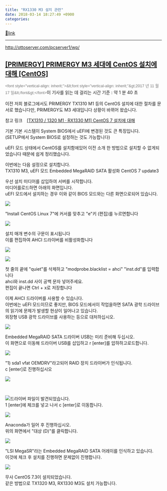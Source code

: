 ```yaml
---
title: "RX1330 M3 설치 관련"
date: 2018-03-14 18:27:49 +0900
categories: 
---
```

[🔗link](http://www.mins01.com/mh/tech/read/1146)
***


http://ottoserver.com/pcserver1/wp/  


[[PRIMERGY] PRIMERGY M3 세대에 CentOS 설치에 대해 [CentOS]](http://ottoserver.com/pcserver1/wp/archives/2794 "[PRIMERGY] PRIMERGY M3 세대에 CentOS 설치에 대해 [CentOS]의 퍼머 링크")
----------------------------------------------------------------------------------------------------------------------------------------------------------------

<small style="font-family: Arial, Helvetica, sans-serif; font-size: 0.9em; line-height: 1.5em; color: rgb(119, 119, 119);">&lt;font style="vertical-align: inherit;"&gt;&amp;lt;font style="vertical-align: inherit;"&amp;gt;2017 년 11 월 17 일&amp;lt;/font&amp;gt;&lt;/font&gt;</small><font style="vertical-align: inherit;">이 기사를 읽는 데 걸리는 시간 기준 : </font>약 1 분 40 초

<font style="vertical-align: inherit;">이전 저희 블로그에서도 PRIMERGY TX1310 M1 등의 CentOS 설치에 대한 절차를 문서로 했습니다만, PRIMERGY도 M3 세대입니다 상황이 바뀌어 왔습니다.</font>

<font style="vertical-align: inherit;">참고 링크　</font>[[TX1310 / 1320 M1 · RX1330 M1] CentOS 7 설치에 대해](http://ottoserver.com/pcserver1/wp/archives/2264)

<font style="vertical-align: inherit;">기본 기본 시스템이 System BIOS에서 uEFI에 변경된 것도 큰 특징입니다. </font>  
<font style="vertical-align: inherit;">(SETUP에서 System BIOS로 설정하는 것도 가능합니다)</font>

<font style="vertical-align: inherit;">uEFI 모드 상태에서 CentOS를 설치함에있어 이전 소개 한 방법으로 설치할 수 없게되었습니다 때문에 쉽게 정리했습니다.</font>

<font style="vertical-align: inherit;">이번에는 다음 설정으로 설치합니다. </font>  
<font style="vertical-align: inherit;">TX1310 M3, uEFI 모드 Embedded MegaRAID SATA 활성화 CentOS 7 update3</font>

<font style="vertical-align: inherit;">우선 설치 미디어를 삽입하여 서버를 시작합니다. </font>  
<font style="vertical-align: inherit;">미디어를로드하면 아래의 화면입니다. </font>  
<font style="vertical-align: inherit;">uEFI 모드에서 설치하는 경우 이와 같이 BIOS 모드와는 다른 화면으로되어 있습니다.</font>

[![](http://ottoserver.com/pcserver1/wp/wp-content/uploads/2017/11/001_install_start-400x333.jpg)](http://ottoserver.com/pcserver1/wp/wp-content/uploads/2017/11/001_install_start.jpg)

<font style="vertical-align: inherit;">"Install CentOS Linux 7"에 커서를 맞추고 "e"키 (편집)를 누르면합니다</font>

[![](http://ottoserver.com/pcserver1/wp/wp-content/uploads/2017/11/002_Parameter_Default-400x333.jpg)](http://ottoserver.com/pcserver1/wp/wp-content/uploads/2017/11/002_Parameter_Default.jpg)

<font style="vertical-align: inherit;">설치 매개 변수의 구문이 표시됩니다 </font>  
<font style="vertical-align: inherit;">이를 편집하여 AHCI 드라이버를 비활성화합니다</font>

[![](http://ottoserver.com/pcserver1/wp/wp-content/uploads/2017/11/003_install_ahci-400x74.jpg)](http://ottoserver.com/pcserver1/wp/wp-content/uploads/2017/11/003_install_ahci.jpg)

[![](http://ottoserver.com/pcserver1/wp/wp-content/uploads/2017/11/004_install_modprobe-400x96.jpg)](http://ottoserver.com/pcserver1/wp/wp-content/uploads/2017/11/004_install_modprobe.jpg)

<font style="vertical-align: inherit;">첫 줄의 끝에 "quiet"를 삭제하고 "modprobe.blacklist = ahci" "inst.dd"를 입력합니다 </font>  
<font style="vertical-align: inherit;">ahci와 inst.dd 사이 공백 문자 넣어주세요. </font>  
<font style="vertical-align: inherit;">편집이 끝나면 Ctrl + x로 저장합니다</font>

<font style="vertical-align: inherit;">이제 AHCI 드라이버를 사용할 수 있습니다. </font>  
<font style="vertical-align: inherit;">이번에는 uEFI 모드이므로 좋지만, BIOS 모드에서이 작업을하면 SATA 광학 드라이브의 읽기에 문제가 발생할 현상이 일어나고 있습니다. </font>  
<font style="vertical-align: inherit;">외장형 USB 광학 드라이브를 사용하는 등으로 대처하십시오.</font>

[![](http://ottoserver.com/pcserver1/wp/wp-content/uploads/2017/11/005_no_driver-400x181.jpg)](http://ottoserver.com/pcserver1/wp/wp-content/uploads/2017/11/005_no_driver.jpg)

<font style="vertical-align: inherit;">Embedded MegaRAID SATA 드라이버 USB는 미리 준비해 두십시오. </font>  
<font style="vertical-align: inherit;">이 화면으로 이동해 드라이버 USB를 삽입하고 r [enter]를 압하하고로드합니다.</font>

[![](http://ottoserver.com/pcserver1/wp/wp-content/uploads/2017/11/006_oemdrv-400x221.jpg)](http://ottoserver.com/pcserver1/wp/wp-content/uploads/2017/11/006_oemdrv.jpg)

<font style="vertical-align: inherit;">"1) sda1 vfat OEMDRV"라고되어 RAID 장치 드라이버가 인식됩니다. </font>  
<font style="vertical-align: inherit;">c [enter]로 진행하십시오</font>

[![](http://ottoserver.com/pcserver1/wp/wp-content/uploads/2017/11/007_oemdrv-400x164.jpg)](http://ottoserver.com/pcserver1/wp/wp-content/uploads/2017/11/007_oemdrv.jpg)

 



[![](http://ottoserver.com/pcserver1/wp/wp-content/uploads/2017/11/008_oemdrv-400x126.jpg)](http://ottoserver.com/pcserver1/wp/wp-content/uploads/2017/11/008_oemdrv.jpg)<font style="vertical-align: inherit;">드라이버 파일이 발견되었습니다. </font>  
<font style="vertical-align: inherit;">1 [enter]에 체크를 넣고 나서 c [enter]로 이동합니다.</font>

[![](http://ottoserver.com/pcserver1/wp/wp-content/uploads/2017/11/009_Anaconda_Top-400x321.jpg)](http://ottoserver.com/pcserver1/wp/wp-content/uploads/2017/11/009_Anaconda_Top.jpg)

<font style="vertical-align: inherit;">Anaconda가 일어 후 진행하십시오. </font>  
<font style="vertical-align: inherit;">위의 화면에서 "대상 (D)"를 클릭합니다.</font>

[![](http://ottoserver.com/pcserver1/wp/wp-content/uploads/2017/11/010_MegaRAID-400x323.jpg)](http://ottoserver.com/pcserver1/wp/wp-content/uploads/2017/11/010_MegaRAID.jpg)

<font style="vertical-align: inherit;">"LSI MegaSR"라는 Embedded MegaRAID SATA 어레이를 인식하고 있습니다. </font>  
<font style="vertical-align: inherit;">이것에 체크 후 설치를 진행하면 문제없이 진행합니다.</font>

[![](http://ottoserver.com/pcserver1/wp/wp-content/uploads/2017/11/011_CentOS-400x320.jpg)](http://ottoserver.com/pcserver1/wp/wp-content/uploads/2017/11/011_CentOS.jpg)

<font style="vertical-align: inherit;">무사 CentOS 7.3이 설치되었습니다. </font>  
<font style="vertical-align: inherit;">같은 방법으로 TX1320 M3, RX1330 M3도 설치 가능합니다.</font>



